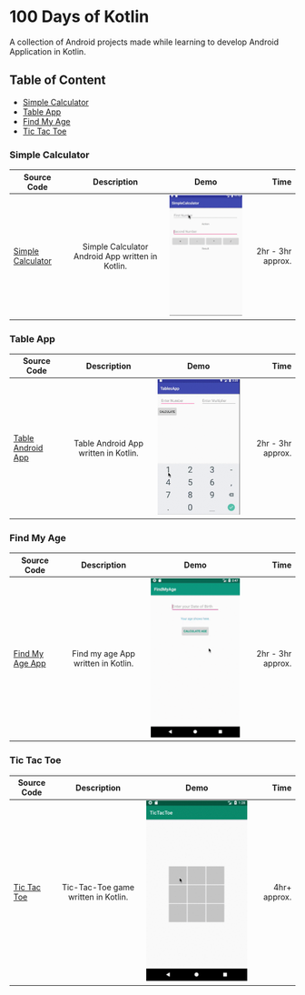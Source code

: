 # 100 Days of Kotlin

A collection of Android projects made while learning to develop Android Application in Kotlin.

## Table of Content

- [Simple Calculator](#simple-calculator)
- [Table App](#table-app)
- [Find My Age](#find-my-age)
- [Tic Tac Toe](#tic-tac-toe)


### Simple Calculator
| Source Code        | Description           | Demo  | Time  |
| ------------- |:-------------:| :-----:| -----:|
| [Simple Calculator](https://github.com/aashishtamsya/Simple-Calculator-Android)      | Simple Calculator Android App written in Kotlin. | ![Simple Calculator Demo](https://github.com/aashishtamsya/100-Days-of-Kotlin/blob/master/Resources/SimpleCalculator.gif "Simple Calculator Demo") | 2hr - 3hr approx. |

### Table App
| Source Code        | Description           | Demo  | Time  |
| ------------- |:-------------:| :-----:| -----:|
| [Table Android App](https://github.com/aashishtamsya/TableApp-Android)      | Table Android App written in Kotlin. | ![Table Android App](https://github.com/aashishtamsya/100-Days-of-Kotlin/blob/master/Resources/TableApp.gif "Table Android App") | 2hr - 3hr approx. |

### Find My Age
| Source Code        | Description           | Demo  | Time  |
| ------------- |:-------------:| :-----:| -----:|
| [Find My Age App]()      | Find my age App written in Kotlin. | ![Find My Age](https://github.com/aashishtamsya/100-Days-of-Kotlin/blob/master/Resources/FindMyAgePreview.gif "Find My Age Preview") | 2hr - 3hr approx. |

### Tic Tac Toe
| Source Code        | Description           | Demo  | Time  |
| ------------- |:-------------:| :-----:| -----:|
| [Tic Tac Toe]()      | Tic-Tac-Toe game written in Kotlin. | ![Tic Tac Toe](https://github.com/aashishtamsya/100-Days-of-Kotlin/blob/master/Resources/TicTacToePreview.gif "Tic Tac Toe Preview") | 4hr+ approx. |